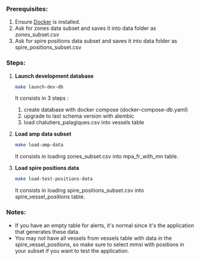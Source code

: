 ### Prerequisites:

1. Ensure [Docker](https://docs.docker.com/get-docker/) is installed.
2. Ask for zones data subset and saves it into data folder as zones_subset.csv
3. Ask for spire positions data subset and saves it into data folder as spire_positions_subset.csv


### Steps:

1. **Launch development database**

    ```bash
    make launch-dev-db
    ```

    It consists in 3 steps :
    1. create database with docker compose (docker-compose-db.yaml)
    2. upgrade to last schema version with alembic
    3. load chalutiers_palagiques.csv into vessels table

2. **Load amp data subset**

    ```bash
    make load-amp-data
    ```

    It consists in loading zones_subset.csv into mpa_fr_with_mn table.

3. **Load spire positions data**

    ```bash
    make load-test-positions-data
    ```

    It consists in loading spire_positions_subset.csv into spire_vessel_positions table.


### Notes:

- If you have an empty table for alerts, it's normal since it's the application that generates these data.
- You may not have all vessels from vessels table with data in the spire_vessel_positions, so make sure to select mmsi with positions in your subset if you want to test the application.
